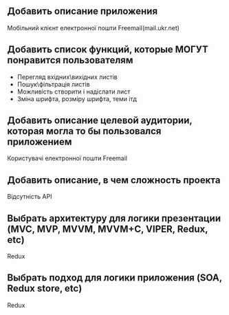 
Добавить описание приложения
---
Мобільний клієнт електронної пошти Freemail(mail.ukr.net)

Добавить список функций, которые МОГУТ понравится пользователям
---
- Перегляд вхідних\вихідних листів
- Пошук\фільтрація листів
- Можливість створити і надіслати лист
- Зміна шрифта, розміру шрифта, теми ітд

Добавить описание целевой аудитории, которая могла то бы пользовался приложением
---
Користувачі електронної пошти Freemail

Добавить описание, в чем сложность проекта
---
Відсутність API

Выбрать архитектуру для логики презентации (MVC, MVP, MVVM, MVVM+C, VIPER, Redux, etc)
---
Redux

Выбрать подход для логики приложения (SOA, Redux store, etc)
---
Redux
